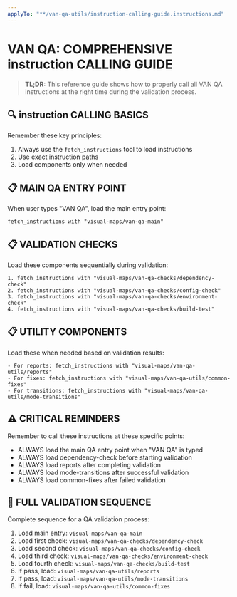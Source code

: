 ```yaml
---
applyTo: "**/van-qa-utils/instruction-calling-guide.instructions.md"
---
```


# VAN QA: COMPREHENSIVE instruction CALLING GUIDE

> **TL;DR:** This reference guide shows how to properly call all VAN QA instructions at the right time during the validation process.

## 🔍 instruction CALLING BASICS

Remember these key principles:
1. Always use the `fetch_instructions` tool to load instructions
2. Use exact instruction paths
3. Load components only when needed

## 📋 MAIN QA ENTRY POINT

When user types "VAN QA", load the main entry point:

```
fetch_instructions with "visual-maps/van-qa-main"
```

## 📋 VALIDATION CHECKS

Load these components sequentially during validation:

```
1. fetch_instructions with "visual-maps/van-qa-checks/dependency-check"
2. fetch_instructions with "visual-maps/van-qa-checks/config-check"
3. fetch_instructions with "visual-maps/van-qa-checks/environment-check"
4. fetch_instructions with "visual-maps/van-qa-checks/build-test"
```

## 📋 UTILITY COMPONENTS

Load these when needed based on validation results:

```
- For reports: fetch_instructions with "visual-maps/van-qa-utils/reports"
- For fixes: fetch_instructions with "visual-maps/van-qa-utils/common-fixes"
- For transitions: fetch_instructions with "visual-maps/van-qa-utils/mode-transitions"
```

## ⚠️ CRITICAL REMINDERS

Remember to call these instructions at these specific points:
- ALWAYS load the main QA entry point when "VAN QA" is typed
- ALWAYS load dependency-check before starting validation
- ALWAYS load reports after completing validation
- ALWAYS load mode-transitions after successful validation
- ALWAYS load common-fixes after failed validation

## 🔄 FULL VALIDATION SEQUENCE

Complete sequence for a QA validation process:

1. Load main entry: `visual-maps/van-qa-main`
2. Load first check: `visual-maps/van-qa-checks/dependency-check`
3. Load second check: `visual-maps/van-qa-checks/config-check`
4. Load third check: `visual-maps/van-qa-checks/environment-check`
5. Load fourth check: `visual-maps/van-qa-checks/build-test`
6. If pass, load: `visual-maps/van-qa-utils/reports`
7. If pass, load: `visual-maps/van-qa-utils/mode-transitions` 
8. If fail, load: `visual-maps/van-qa-utils/common-fixes` 